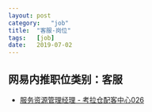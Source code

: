 ```yaml
---
layout:	post
category:	"job"
title:	"客服-岗位"
tags:	[job]
date:	2019-07-02
---
```

## 网易内推职位类别：客服
- [服务资源管理经理 - 考拉仓配客中心026](http://mobile.bole.netease.com/bole/boleDetail?id=16404&employeeId=346f03c3cda5f04c&key=all)
